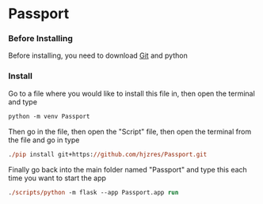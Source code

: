 # Passport

### Before Installing
Before installing, you need to download [Git](https://git-scm.com/) and python

### Install
Go to a file where you would like to install this file in, then open the terminal and type 
```ps
python -m venv Passport
```

Then go in the file, then open the "Script" file, then open the terminal from the file and go in type
```ps
./pip install git+https://github.com/hjzres/Passport.git
```

Finally go back into the main folder named "Passport" and type this each time you want to start the app
```ps
./scripts/python -m flask --app Passport.app run
```
